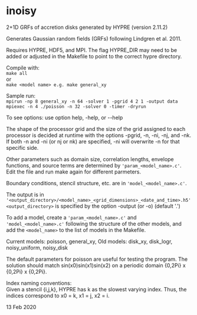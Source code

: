 # inoisy
2+1D GRFs of accretion disks generated by HYPRE (version 2.11.2)

Generates Gaussian random fields (GRFs) following Lindgren et al. 2011.

Requires HYPRE, HDF5, and MPI.
The flag HYPRE_DIR may need to be added or adjusted in the Makefile to point to the correct hypre directory. 

Compile with:   
```make all```  
or  
```make <model name> e.g. make general_xy```

Sample run:     
```mpirun -np 8 general_xy -n 64 -solver 1 -pgrid 4 2 1 -output data```  
```mpiexec -n 4 ./poisson -n 32 -solver 0 -timer -dryrun```

To see options: use option help, -help, or --help

The shape of the processor grid and the size of the grid assigned to each processor is decided at runtime with the options -pgrid, -n, -ni, -nj, and -nk. If both -n and -ni (or nj or nk) are specified, -ni will overwrite -n for that specific side.

Other parameters such as domain size, correlation lengths, envelope functions, and source terms are determined by ```'param_<model_name>.c'```. Edit the file and run make again for different parmeters.

Boundary conditions, stencil structure, etc. are in ```'model_<model_name>.c'```.

The output is in ```'<output_directory>/<model_name>_<grid_dimensions>_<date_and_time>.h5'```  
```<output_directory>``` is specified by the option -output (or -o) (default '.')

To add a model, create a ```'param_<model_name>.c'``` and ```'model_<model_name>.c'``` following the structure of the other models, and add the ```<model_name>``` to the list of models in the Makefile.

Current models: poisson, general_xy, 
Old models: disk_xy, disk_logr, noisy_uniform, noisy_disk

The default parameters for poisson are useful for testing the program. The solution should match sin(x0)sin(x1)sin(x2) on a periodic domain {0,2Pi} x {0,2Pi} x {0,2Pi}. 

Index naming conventions:  
Given a stencil {i,j,k}, HYPRE has k as the slowest varying index. Thus, the indices correspond to x0 = k, x1 = j, x2 = i. 

13 Feb 2020
